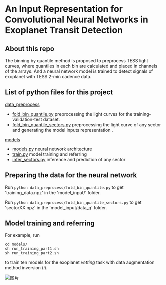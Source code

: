 # An Input Representation for Convolutional Neural Networks in Exoplanet Transit Detection

## About this repo
The binning by quantile method is proposed to preprocess TESS light curves, where quantiles in each bin are calculated and placed in channels of the arrays. And a neural network model is trained to detect signals of exoplanet with TESS 2-min cadence data.

## List of python files for this project
[data_preprocess](data_preprocess/)
- [fold_bin_quantile.py](data_preprocess/fold_bin_quantile.py) preprocessing the light curves for the training-validation-test dataset.
- [fold_bin_quantile_sectors.py](data_preprocess/fold_bin_quantile_sectors.py) preprocessing the light curve of any sector and generating the model inputs representation .

[models](models/)
- [models.py](models/models.py) neural network architecture
- [train.py](models/train.py) model training and referring 
- [infer_sectors.py](models/infer_sectors.py) inference and prediction of any sector

## Preparing the data for the neural network
Run ```python data_preprocess/fold_bin_quantile.py``` to get 'training_data.npz' in the 'model_input/' folder.

Run ```python data_preprocess/fold_bin_quantile_sectors.py``` to get 'sectorXX.npz' in the 'model_input/data_q' folder.

## Model training and referring
For example, run
```
cd models/
sh run_training_part1.sh
sh run_training_part2.sh
```
to train ten models for the exoplanet *vetting* task with data augmentation method inversion (*i*).

![图片](https://user-images.githubusercontent.com/79409336/133979691-bc18c9ff-ce72-473c-97e1-638d396c6b58.png)
